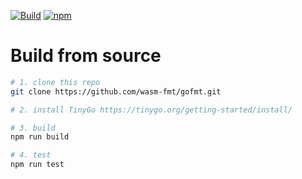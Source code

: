 [![Build](https://github.com/wasm-fmt/gofmt/actions/workflows/build.yml/badge.svg)](https://github.com/wasm-fmt/gofmt/actions/workflows/build.yml)
[![npm](https://img.shields.io/npm/v/@wasm-fmt/gofmt)](https://www.npmjs.com/package/@wasm-fmt/gofmt)

# Build from source

```bash
# 1. clone this repo
git clone https://github.com/wasm-fmt/gofmt.git

# 2. install TinyGo https://tinygo.org/getting-started/install/

# 3. build
npm run build

# 4. test
npm run test
```